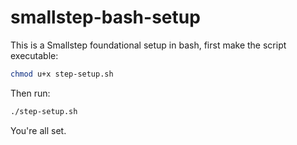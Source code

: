 # smallstep-bash-setup

This is a Smallstep foundational setup in bash, first make the script executable:

```bash
chmod u+x step-setup.sh
```

Then run:

```bash
./step-setup.sh
```

You're all set.
